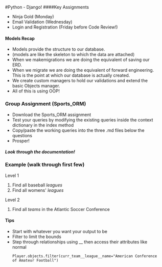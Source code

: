 #Python - Django!
####Key Assignments
- Ninja Gold (Monday)
- Email Validation (Wednesday)
- Login and Registration (Friday before Code Review!)

#### Models Recap
- Models provide the structure to our database.
- (models are like the skeleton to which the data are attached)
- When we makemigrations we are doing the equivalent of saving our ERD.
- When we migrate we are doing the equivalent of forward engineering. This is the point at which our database is actually created.
- We create custom managers to hold our validations and extend the basic Objects manager.
- All of this is using OOP!

### Group Assignment (Sports_ORM)
- Download the Sports_ORM assignment
- Test your queries by modifying the existing queries inside the context dictionary in the index method
- Copy/paste the working queries into the three .md files below the questions
- Prosper!

##### Look through the documentation!

### Example (walk through first few)
Level 1
1. Find all baseball _leagues_
2. Find all womens' _leagues_

Level 2
1. Find all _teams_ in the Atlantic Soccer Conference

#### Tips
- Start with whatever you want your output to be
- Filter to limit the bounds
- Step through relationships using __ then access their attributes like normal
	```
	Player.objects.filter(curr_team__league__name="American Conference of Amateur Football")
	```
